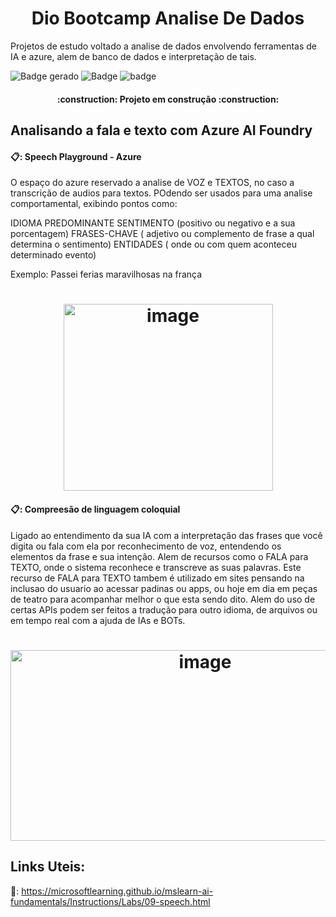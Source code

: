 <h1 align="center"> Dio Bootcamp Analise De Dados </h1>
Projetos de estudo voltado a analise de dados envolvendo ferramentas de IA e azure, alem de banco de dados e interpretação de tais.

![Badge gerado](https://img.shields.io/badge/Microsoft-Azure-blue)  ![Badge](https://img.shields.io/badge/Data-Analytics-yellow) ![badge](https://img.shields.io/badge/Estudo_Inicial%20-%20Initial_Review-green
) 

<h4 align="center"> 
	:construction:  Projeto em construção  :construction:
</h4>

<h2> Analisando a fala e texto com Azure AI Foundry </h2>


<h4>📋: Speech Playground - Azure </h4>

  O espaço do azure reservado a analise de VOZ e TEXTOS, no caso a transcrição de audios para textos. POdendo ser usados para uma analise comportamental, exibindo pontos como:

  IDIOMA PREDOMINANTE
  SENTIMENTO (positivo ou negativo e a sua porcentagem)
  FRASES-CHAVE ( adjetivo ou complemento de frase a qual determina o sentimento)
  ENTIDADES ( onde ou com quem aconteceu determinado evento)

  Exemplo: Passei ferias maravilhosas na frança

 <h1 align="center">  <img width="335" height="299" alt="image" src="https://github.com/user-attachments/assets/03564431-1044-4232-9c21-3150313b49b6" /> </h1>


<h4>📋: Compreesão de linguagem coloquial </h4>
	Ligado ao entendimento da sua IA com a interpretação das frases que você digita ou fala com ela por reconhecimento de voz, entendendo os elementos da frase e sua intenção. Alem de recursos como o FALA para TEXTO, onde o sistema reconhece e transcreve as suas palavras. 
 	Este recurso de FALA para TEXTO tambem é utilizado em sites pensando na inclusao do usuario ao acessar padinas ou apps, ou hoje em dia em peças de teatro para acompanhar melhor o que esta sendo dito.
	Alem do uso de certas APIs podem ser feitos a tradução para outro idioma, de arquivos ou em tempo real com a ajuda de IAs e BOTs.
	

<h1 align="center"> <img width="607" height="305" alt="image" src="https://github.com/user-attachments/assets/ce87c4b9-8ee6-42af-b647-e56058be4e50" /> </h1>







 
<h2>Links Uteis:</h2>

🔗: https://microsoftlearning.github.io/mslearn-ai-fundamentals/Instructions/Labs/09-speech.html
  
